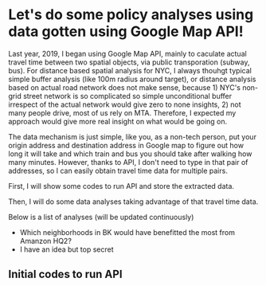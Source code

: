 # Let's do some policy analyses using data gotten using Google Map API!

Last year, 2019, I began using Google Map API, mainly to caculate actual travel time between two spatial objects, via public transporation (subway, bus). For distance based spatial analysis for NYC, I always thouhgt typical simple buffer analysis (like 100m radius around target), or distance analysis based on actual road network does not make sense, because 1) NYC's non-grid street network is so complicated so simple unconditional buffer irrespect of the actual network would give zero to none insights, 2) not many people drive, most of us rely on MTA. Therefore, I expected my approach would give more real insight on what would be going on.  
 
The data mechanism is just simple, like you, as a non-tech person, put your origin address and destination address in Google map to figure out how long it will take and which train and bus you should take after walking how many minutes. However, thanks to API, I don't need to type in that pair of addresses, so I can easily obtain travel time data for multiple pairs.  

First, I will show some codes to run API and store the extracted data.

Then, I will do some data analyses taking advantage of that travel time data.

Below is a list of analyses (will be updated continuously)

- Which neighborhoods in BK would have benefitted the most from Amanzon HQ2?
- I have an idea but top secret


## Initial codes to run API

